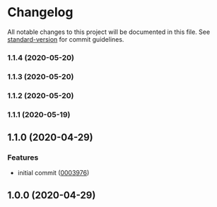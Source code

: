 # Changelog

All notable changes to this project will be documented in this file. See [standard-version](https://github.com/conventional-changelog/standard-version) for commit guidelines.

### 1.1.4 (2020-05-20)

### 1.1.3 (2020-05-20)

### 1.1.2 (2020-05-20)

### 1.1.1 (2020-05-19)

## 1.1.0 (2020-04-29)


### Features

* initial commit ([0003976](https://github.com/nickheal/react-use-poll/commit/00039763a939c9c7877c8bac588d82e0ee295cde))

## 1.0.0 (2020-04-29)
